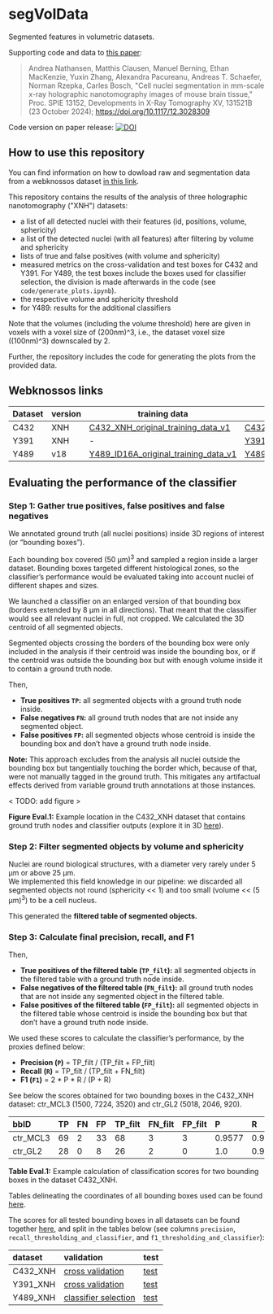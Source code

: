 # segVolData
Segmented features in volumetric datasets.

Supporting code and data to [this paper](https://doi.org/10.1117/12.3028309): 

> Andrea Nathansen, Matthis Clausen, Manuel Berning, Ethan MacKenzie, Yuxin Zhang, Alexandra Pacureanu, Andreas T. Schaefer, Norman Rzepka, Carles Bosch, "Cell nuclei segmentation in mm-scale x-ray holographic nanotomography images of mouse brain tissue," Proc. SPIE 13152, Developments in X-Ray Tomography XV, 131521B (23 October 2024); https://doi.org/10.1117/12.3028309

Code version on paper release: [![DOI](https://zenodo.org/badge/DOI/10.5281/zenodo.14017461.svg)](https://doi.org/10.5281/zenodo.14017461)



## How to use this repository

You can find information on how to dowload raw and segmentation data from a webknossos dataset [in this link](https://docs.webknossos.org/webknossos-py/). 


This repository contains the results of the analysis of three holographic nanotomography ("XNH") datasets:
- a list of all detected nuclei with their features (id, positions, volume, sphericity)
- a list of the detected nuclei (with all features) after filtering by volume and sphericity
- lists of true and false positives (with volume and sphericity)
- measured metrics on the cross-validation and test boxes for C432 and Y391. For Y489, the test boxes include the boxes used for classifier selection, the division is made afterwards in the code (see `code/generate_plots.ipynb`).
- the respective volume and sphericity threshold
- for Y489: results for the additional classifiers

Note that the volumes (including the volume threshold) here are given in voxels with a voxel size of (200nm)^3, i.e., the dataset voxel size ((100nm)^3) downscaled by 2.

Further, the repository includes the code for generating the plots from the provided data.


## Webknossos links

| Dataset | version | training data | test data |
| --- | --- | --- | --- |
| C432 | XNH | [C432_XNH_original_training_data_v1](https://wklink.org/9238) | [C432_XNH_test_data](https://wklink.org/8365) |
| Y391 | XNH | - | [Y391_XNH_test_data](https://wklink.org/8642) | 
| Y489 | v18 |[Y489_ID16A_original_training_data_v1](https://wklink.org/9123) | [Y489_ID16A_test_data](https://wklink.org/8193) |


## Evaluating the performance of the classifier

### Step 1: Gather true positives, false positives and false negatives
We annotated ground truth (all nuclei positions) inside 3D regions of interest (or “bounding boxes”). 

Each bounding box covered (50 µm)<sup>3</sup> and sampled a region inside a larger dataset. Bounding boxes targeted different histological zones, so the classifier’s performance would be evaluated taking into account nuclei of different shapes and sizes.

We launched a classifier on an enlarged version of that bounding box (borders extended by 8 µm in all directions). That meant that the classifier would see all relevant nuclei in full, not cropped. We calculated the 3D centroid of all segmented objects.

Segmented objects crossing the borders of the bounding box were only included in the analysis if their centroid was inside the bounding box, or if the centroid was outside the bounding box but with enough volume inside it to contain a ground truth node. 

Then,

- **True positives `TP`:** all segmented objects with a ground truth node inside.  
- **False negatives `FN`:** all ground truth nodes that are not inside any segmented object.  
- **False positives `FP`:** all segmented objects whose centroid is inside the bounding box and don’t have a ground truth node inside.

**Note:** This approach excludes from the analysis all nuclei outside the bounding box but tangentially touching the border which, because of that, were not manually tagged in the ground truth. This mitigates any artifactual effects derived from variable ground truth annotations at those instances.

< TODO: add figure >

**Figure Eval.1:** Example location in the C432\_XNH dataset that contains ground truth nodes and classifier outputs (explore it in 3D [here](https://webknossos.crick.ac.uk/links/3SsONJnScnSjX9fu)).

### Step 2: Filter segmented objects by volume and sphericity
Nuclei are round biological structures, with a diameter very rarely under 5 µm or above 25 µm.   
We implemented this field knowledge in our pipeline: we discarded all segmented objects not round (sphericity \<\< 1\) and too small (volume \<\< (5 µm)<sup>3</sup>) to be a cell nucleus.

This generated the **filtered table of segmented objects.**

### Step 3: Calculate final precision, recall, and F1

Then,

- **True positives of the filtered table (`TP_filt`):** all segmented objects in the filtered table with a ground truth node inside.  
- **False negatives of the filtered table (`FN_filt`):** all ground truth nodes that are not inside any segmented object in the filtered table.  
- **False positives of the filtered table (`FP_filt`):** all segmented objects in the filtered table whose centroid is inside the bounding box but that don’t have a ground truth node inside.

We used these scores to calculate the classifier’s performance, by the proxies defined below:

- **Precision (`P`)** \= TP\_filt / (TP\_filt \+ FP\_filt)  
- **Recall** **(`R`)** \= TP\_filt / (TP\_filt \+ FN\_filt)  
- **F1 (`F1`)** \= 2 \* P \* R / (P \+ R)

See below the scores obtained for two bounding boxes in the C432\_XNH dataset: ctr\_MCL3 (1500, 7224, 3520\) and ctr\_GL2 (5018, 2046, 920).

| bbID | TP | FN | FP | TP\_filt | FN\_filt | FP\_filt | P | R | F1 |
| :---- | :---- | :---- | :---- | :---- | :---- | :---- | :---- | :---- | :---- |
| ctr\_MCL3 | 69 | 2 | 33 | 68 | 3 | 3 | 0.9577 | 0.9577 | 0.9577 |
| ctr\_GL2 | 28 | 0 | 8 | 26 | 2 | 0 | 1.0 | 0.9286 | 0.9630 |

**Table Eval.1:** Example calculation of classification scores for two bounding boxes in the dataset C432\_XNH.

Tables delineating the coordinates of all bounding boxes used can be found [here](https://github.com/cboschp/segVolData/tree/main/data/bboxes). 

The scores for all tested bounding boxes in all datasets can be found together [here](https://github.com/cboschp/segVolData/blob/main/data/table_datasets_all_boxes_metrics.csv), and split in the tables below (see columns `precision`, `recall_thresholding_and_classifier`, and `f1_thresholding_and_classifier`):

| dataset | validation | test |
| :---- | :---- | :---- |
| C432\_XNH | [cross validation](https://github.com/cboschp/segVolData/blob/main/data/C432_XNH_nuclei/C432_XNH-v10-segv1_metrics_volume_sphericity_threshold_cross_validation_boxes.csv) | [test](https://github.com/cboschp/segVolData/blob/main/data/C432_XNH_nuclei/C432_XNH-v10-segv1_metrics_volume_sphericity_threshold_test_boxes.csv) |
| Y391\_XNH | [cross validation](https://github.com/cboschp/segVolData/blob/main/data/Y391_XNH_nuclei/Y391_XNH-v10-segv1_metrics_volume_sphericity_threshold_cross_validation_boxes.csv) | [test](https://github.com/cboschp/segVolData/blob/main/data/Y391_XNH_nuclei/Y391_XNH-v10-segv1_metrics_volume_sphericity_threshold_test_boxes.csv) |
| Y489\_XNH | [classifier selection](https://github.com/cboschp/segVolData/blob/main/data/Y489_XNH_nuclei/Y489_ID16A_v18_eval_v13_29boxes_segv1_metrics_volume_sphericity_threshold_classifier_selection_boxes.csv) | [test](https://github.com/cboschp/segVolData/blob/main/data/Y489_XNH_nuclei/Y489_ID16A_v18_eval_v13_29boxes_segv1_metrics_volume_sphericity_threshold_test_boxes.csv) |
